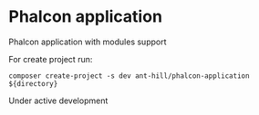 # Phalcon application

Phalcon application with modules support


For create project run:
```
composer create-project -s dev ant-hill/phalcon-application ${directory}
```
Under active development